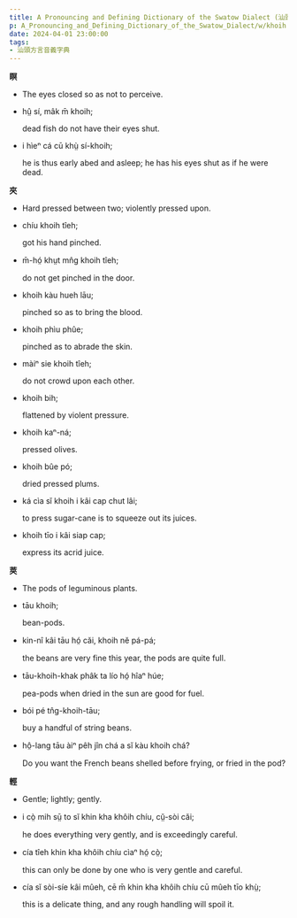 ```yaml
---
title: A Pronouncing and Defining Dictionary of the Swatow Dialect (汕頭方言音義字典) / khoih
p: A_Pronouncing_and_Defining_Dictionary_of_the_Swatow_Dialect/w/khoih
date: 2024-04-01 23:00:00
tags: 
- 汕頭方言音義字典
---
```



**瞑**
- The eyes closed so as not to perceive.

- hṳ̂ sí, mâk m̄ khoih;

  dead fish do not have their eyes shut.

- i hìeⁿ cá cū khṳ̀ sí-khoih;

  he is thus early abed and asleep; he has his eyes shut as if he were dead.

**夾**
- Hard pressed between two; violently pressed upon.

- chíu khoih tîeh;

  got his hand pinched.

- m̄-hó̤ khṳt mn̂g khoih tîeh;

  do not get pinched in the door.

- khoih kàu hueh lāu;

  pinched so as to bring the blood.

- khoih phìu phûe;

  pinched as to abrade the skin.

- màiⁿ sie khoih tîeh;

  do not crowd upon each other.

- khoih bih;

  flattened by violent pressure.

- khoih kaⁿ-ná;

  pressed olives.

- khoih bûe pó;

  dried pressed plums.

- ká cìa sĭ khoih i kâi cap chut lâi;

  to press sugar-cane is to squeeze out its juices.

- khoih tīo i kâi siap cap;

  express its acrid juice.

**莢**
- The pods of leguminous plants.

- tāu khoih;

  bean-pods.

- kin-nî kâi tāu hó̤ căi, khoih nĕ pá-pá;

  the beans are very fine this year, the pods are quite full.

- tāu-khoih-khak phâk ta lío hó̤ hîaⁿ húe;

  pea-pods when dried in the sun are good for fuel.

- bói pé tn̂g-khoih-tāu;

  buy a handful of string beans.

- hô̤-lang tāu àiⁿ pêh jîn chá a sĭ kàu khoih chá?

  Do you want the French beans shelled before frying, or fried in the pod?

**輕**
- Gentle; lightly; gently.

- i cò̤ mih sṳ̄ to sĭ khin kha khôih chíu, cṳ̆-sòi căi;

  he does everything very gently, and is exceedingly careful.

- cía tîeh khin kha khôih chíu cìaⁿ hó̤ cò̤;

  this can only be done by one who is very gentle and careful.

- cía sĭ sòi-síe kâi mûeh, cē m̄ khin kha khôih chíu cū mûeh tīo khṳ̀;

  this is a delicate thing, and any rough handling will spoil it.